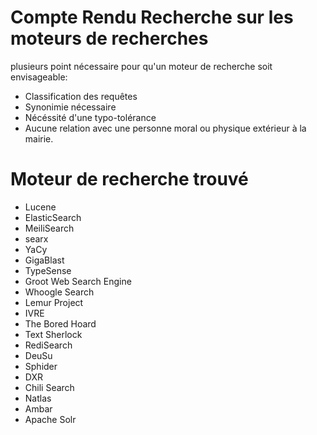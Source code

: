Compte Rendu Recherche sur les moteurs de recherches
=====================================================
plusieurs point nécessaire pour qu'un moteur de recherche soit envisageable:
* Classification des requêtes
* Synonimie nécessaire
* Nécéssité d'une typo-tolérance
* Aucune relation avec une personne moral ou physique extérieur à la mairie.

Moteur de recherche trouvé
==========================
* Lucene
* ElasticSearch
* MeiliSearch
* searx
* YaCy
* GigaBlast
* TypeSense
* Groot Web Search Engine
* Whoogle Search
* Lemur Project
* IVRE
* The Bored Hoard
* Text Sherlock
* RediSearch
* DeuSu
* Sphider
* DXR
* Chili Search
* Natlas
* Ambar
* Apache Solr
